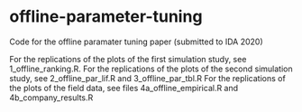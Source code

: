 # offline-parameter-tuning
Code for the offline paramater tuning paper (submitted to IDA 2020)

For the replications of the plots of the first simulation study, see 1_offline_ranking.R.
For the replications of the plots of the second simulation study, see 2_offline_par_lif.R and 3_offline_par_tbl.R
For the replications of the plots of the field data, see files 4a_offline_empirical.R and 4b_company_results.R
